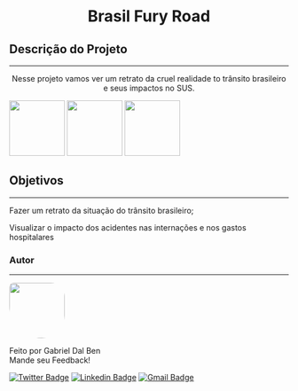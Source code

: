 <h1 align="center">Brasil Fury Road</h1>


## Descrição do Projeto
---
<p align="center">Nesse projeto vamos ver um retrato da cruel realidade to trânsito brasileiro e seus impactos no SUS.</p>

<p float="left">
  <img src="https://www.dpk.com.br/wp-content/uploads/2017/09/legislacao-001-1024x540.jpg" width="100" />
  <img src="https://www.dpk.com.br/wp-content/uploads/2017/09/legislacao-001-1024x540.jpg" width="100" /> 
  <img src="https://www.dpk.com.br/wp-content/uploads/2017/09/legislacao-001-1024x540.jpg" width="100" />
</p>



## Objetivos
---
<p align="left"> Fazer um retrato da situação do trânsito brasileiro;

Visualizar o impacto dos acidentes nas internações e nos gastos hospitalares</p>








### Autor
---

 <img style="border-radius:  10% 30% 50% 70%;" src="https://avatars3.githubusercontent.com/u/16099477?s=400&u=9c91a633df96d3a8907f7a12ba7e2dade0482c72&v=4" width="100px;" alt=""/>
 <br />
 
Feito por Gabriel Dal Ben
<br />
Mande seu Feedback!

[![Twitter Badge](https://img.shields.io/badge/-@gabriel_bd-1ca0f1?style=flat-square&labelColor=1ca0f1&logo=twitter&logoColor=white&link=https://twitter.com/gabriel_bd)](https://twitter.com/gabriel_bd) [![Linkedin Badge](https://img.shields.io/badge/-Gabriel-blue?style=flat-square&logo=Linkedin&logoColor=white&link=https://www.linkedin.com/in/gabrieldalben/)](www.linkedin.com/in/gabrieldalben/) 
[![Gmail Badge](https://img.shields.io/badge/-gbdalbem.26@gmail.com-c14438?style=flat-square&logo=Gmail&logoColor=white&link=mailto:gbdalbem.26@gmail.com)](mailto:gbdalbem.26@gmail.com)
